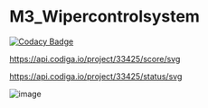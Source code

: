 # M3_Wipercontrolsystem
[![Codacy Badge](https://app.codacy.com/project/badge/Grade/cbd6f01f5e4a4a5d911707a1eaf3ccd6)](https://www.codacy.com?utm_source=github.com&amp;utm_medium=referral&amp;utm_content=HarshavardhanMuppuri/M3_Wipercontrolsystem&amp;utm_campaign=Badge_Grade)

https://api.codiga.io/project/33425/score/svg

https://api.codiga.io/project/33425/status/svg

![image](https://user-images.githubusercontent.com/101695762/168340666-48fd6766-4de5-41f4-b91d-9ee0721b6abd.png)

